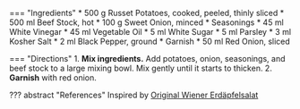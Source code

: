 === "Ingredients"
    * 500 g Russet Potatoes, cooked, peeled, thinly sliced
    * 500 ml Beef Stock, hot
    * 100 g Sweet Onion, minced
    * Seasonings
        * 45 ml White Vinegar
        * 45 ml Vegetable Oil
        * 5 ml White Sugar
        * 5 ml Parsley
        * 3 ml Kosher Salt
        * 2 ml Black Pepper, ground
    * Garnish
        * 50 ml Red Onion, sliced

=== "Directions"
    1. **Mix ingredients.** Add potatoes, onion, seasonings, and beef stock to a large mixing bowl. Mix gently until it starts to thicken.
    2. **Garnish** with red onion.

??? abstract "References"
    Inspired by [Original Wiener Erdäpfelsalat](https://www.chefkoch.de/rezepte/158711069500551/Original-Wiener-Erdaepfelsalat.html)
